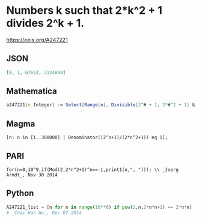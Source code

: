 # Numbers k such that 2\*k^2 \+ 1 divides 2^k \+ 1\.
https://oeis.org/A247221
## JSON
```JSON
[0, 1, 67653, 2124804]
```
## Mathematica
```Mathematica
a247221[n_Integer] := Select[Range[n], Divisible[2^# + 1, 2*#^2 + 1] &]; a247221[2500000] (* _Michael De Vlieger_, Nov 30 2014 *)
```
## Magma
```Magma
[n: n in [1..300000] | Denominator((2^n+1)/(2*n^2+1)) eq 1];
```
## PARI
```PARI
for(n=0,10^9,if(Mod(2,2*n^2+1)^n==-1,print1(n,", "))); \\ _Joerg Arndt_, Nov 30 2014
```
## Python
```Python
A247221_list = [n for n in range(10**6) if pow(2,n,2*n*n+1) == 2*n*n]
# _Chai Wah Wu_, Dec 07 2014
```
